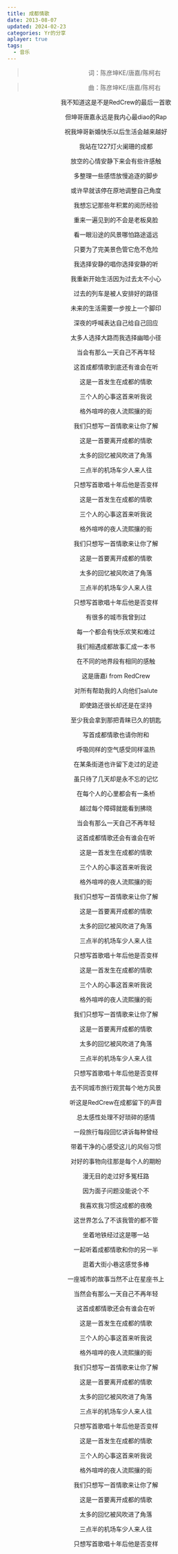 ```yaml
---
title: 成都情歌
date: 2013-08-07
updated: 2024-02-23
categories: Yr的分享
aplayer: true
tags:
  - 音乐
---
```


<meting-js
 id="32807689"
 server="netease"
 type="song"
 theme="#C20C0C">
</meting-js>

<center>

> 词：陈彦坤KE/唐嘉/陈柯右

> 曲：陈彦坤KE/唐嘉/陈柯右

我不知道这是不是RedCrew的最后一首歌

但坤哥唐嘉永远是我内心最diao的Rap

祝我坤哥新婚快乐以后生活会越来越好

我站在1227灯火阑珊的成都

放空的心情安静下来会有些许感触

多整理一些感悟放慢追逐的脚步

或许早就该停在原地调整自己角度

<!-- more -->

我想忘记那些年积累的阅历经验

重来一遍见到的不会是老板臭脸

看一眼沿途的风景哪怕路途遥远

只要为了完美景色管它危不危险

我选择安静的唱你选择安静的听

我重新开始生活因为过去太不小心

过去的列车是被人安排好的路径

未来的生活需要一步按上一个脚印

深夜的呼喊表达自己给自己回应

太多人选择大路而我选择幽暗小径

当会有那么一天自己不再年轻

这首成都情歌到底还有谁会在听

这是一首发生在成都的情歌

三个人的心事这首来听我说

格外喧哗的夜人流熙攘的街

我们只想写一首情歌来让你了解

这是一首要离开成都的情歌

太多的回忆被风吹进了角落

三点半的机场车少人来人往

只想写首歌唱十年后他是否变样

这是一首发生在成都的情歌

三个人的心事这首来听我说

格外喧哗的夜人流熙攘的街

我们只想写一首情歌来让你了解

这是一首要离开成都的情歌

太多的回忆被风吹进了角落

三点半的机场车少人来人往

只想写首歌唱十年后他是否变样

有很多的城市我曾到过

每一个都会有快乐欢笑和难过

我们相遇成都故事汇成一本书

在不同的地界段有相同的感触

这是唐嘉i from RedCrew

对所有帮助我的人向他们salute

即使路还很长却还是在坚持

至少我会拿到那把青睐已久的钥匙

写首成都情歌也请你附和

呼吸同样的空气感受同样温热

在某条街道也许留下走过的足迹

虽只待了几天却是永不忘的记忆

在每个人的心里都会有一条桥

越过每个障碍就能看到拂晓

当会有那么一天自己不再年轻

这首成都情歌还会有谁会在听

这是一首发生在成都的情歌

三个人的心事这首来听我说

格外喧哗的夜人流熙攘的街

我们只想写一首情歌来让你了解

这是一首要离开成都的情歌

太多的回忆被风吹进了角落

三点半的机场车少人来人往

只想写首歌唱十年后他是否变样

这是一首发生在成都的情歌

三个人的心事这首来听我说

格外喧哗的夜人流熙攘的街

我们只想写一首情歌来让你了解

这是一首要离开成都的情歌

太多的回忆被风吹进了角落

三点半的机场车少人来人往

只想写首歌唱十年后他是否变样

去不同城市旅行观赏每个地方风景

听这是RedCrew在成都留下的声音

总太感性处理不好琐碎的感情

一段旅行每段回忆讲诉每种曾经

带着干净的心感受这儿的风俗习惯

对好的事物向往那是每个人的期盼

漫无目的走过好多冤枉路

因为面子问题没能说个不

我喜欢我习惯这成都的夜晚

这世界怎么了不该我管的都不管

坐着地铁经过这是哪一站

一起听着成都情歌和你的另一半

逛着大街小巷这感觉多棒

一座城市的故事当然不止在星座书上

当然会有那么一天自己不再年轻

这首成都情歌还会有谁会在听

这是一首发生在成都的情歌

三个人的心事这首来听我说

格外喧哗的夜人流熙攘的街

我们只想写一首情歌来让你了解

这是一首要离开成都的情歌

太多的回忆被风吹进了角落

三点半的机场车少人来人往

只想写首歌唱十年后他是否变样

这是一首发生在成都的情歌

三个人的心事这首来听我说

格外喧哗的夜人流熙攘的街

我们只想写一首情歌来让你了解

这是一首要离开成都的情歌

太多的回忆被风吹进了角落

三点半的机场车少人来人往

只想写首歌唱十年后他是否变样
</center>